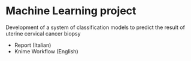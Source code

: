 # Machine Learning project
 Development of a system of classification models to predict the result of uterine cervical cancer biopsy
- Report (Italian)
- Knime Workflow (English)
